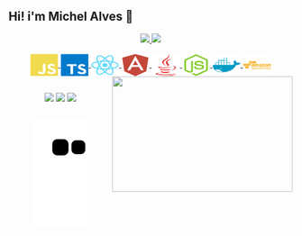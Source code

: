 ## Hi! i'm Michel Alves 👋
 <div align="center">

<a href="https://github.com/silvaalvesmichel" >
  <img height="180em" src="https://github-readme-stats.vercel.app/api?username=silvaalvesmichel&show_icons=true&theme=solarized-light&include_all_commits=true&count_private=true"/>
  <img height="180em" src="https://github-readme-stats.vercel.app/api/top-langs/?username=silvaalvesmichel&layout=compact&langs_count=7&theme=solarized-light"/>
</div>
<div align="center"><br>
  <img align="center" alt="js" height="40" width="50" src="https://raw.githubusercontent.com/devicons/devicon/master/icons/javascript/javascript-plain.svg">
  <img align="center" alt="ts" height="40" width="50" src="https://raw.githubusercontent.com/devicons/devicon/master/icons/typescript/typescript-plain.svg">
  <img align="center" alt="react" height="40" width="50" src="https://raw.githubusercontent.com/devicons/devicon/master/icons/react/react-original.svg">
   <img align="center" alt="angular" height="40" width="50" src="https://github.com/devicons/devicon/blob/master/icons/angularjs/angularjs-plain.svg">
  <img align="center" alt="java" height="40" width="50" src="https://github.com/devicons/devicon/blob/master/icons/java/java-plain.svg">
  <img align="center" alt="node" height="40" width="50" src="https://github.com/devicons/devicon/blob/master/icons/nodejs/nodejs-plain.svg">
  <img align="center" alt="docker" height="40" width="50" src="https://github.com/devicons/devicon/blob/master/icons/docker/docker-plain.svg">
  <img align="center" alt="aws" height="40" width="50" src="https://github.com/devicons/devicon/blob/master/icons/amazonwebservices/amazonwebservices-plain-wordmark.svg">
 <img align="right" width="320" height="205" src="https://1.bp.blogspot.com/-_bwAbo2WLg0/XmGXZS1zNYI/AAAAAAAATOs/r_UMqmjdqjAElj_A2pe4yQgpOba7Po-SwCNcBGAsYHQ/s1600/tenor%2B%25283%2529.gif" target="_blank">

</div>
  
  ##
 
<div align="center"> 
  <a href="https://instagram.com/michelalvessz" target="_blank"><img src="https://img.shields.io/badge/-Instagram-%23E4405F?style=for-the-badge&logo=instagram&logoColor=white" target="_blank"></a>
  <a href = "mailto:snopbsb@gmail.com"><img src="https://img.shields.io/badge/-Gmail-%23333?style=for-the-badge&logo=gmail&logoColor=white" target="_blank"></a>
  <a href="https://www.linkedin.com/in/michel-alves-da-silva-91948a127/" target="_blank"><img src="https://img.shields.io/badge/-LinkedIn-%230077B5?style=for-the-badge&logo=linkedin&logoColor=white" target="_blank"></a> 
 
 
   ##
 
  ![Snake animation](https://github.com/rafaballerini/rafaballerini/blob/output/github-contribution-grid-snake.svg)
 
</div>
